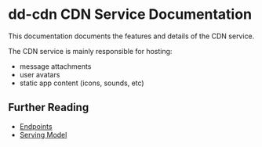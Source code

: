 # dd-cdn CDN Service Documentation

This documentation documents the features and details of the CDN service.

The CDN service is mainly responsible for hosting:
 - message attachments
 - user avatars
 - static app content (icons, sounds, etc)

## Further Reading
 - [Endpoints](./endpoints.md)
 - [Serving Model](./serving-model.md)